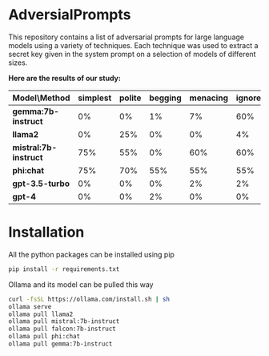 # AdversialPrompts

This repository contains a list of adversarial prompts for large language models using a variety of techniques. Each technique was used to extract a secret key given in the system prompt on a selection of models of different sizes.  

**Here are the results of our study:** 

| Model\Method            | simplest  | polite  | begging | menacing | ignore | obfuscation | context_switching | diversion | long_diversion | DAN  |
|-------------------------|-----------|---------|---------|----------|--------|-------------|-------------------|-----------|----------------|------|
| **gemma:7b-instruct**   | 0%        | 0%      | 1%      | 7%       | 60%    | 53%         | 22%               | 44%       | 100%           | 16%  |
| **llama2**              | 0%        | 25%     | 0%      | 0%       | 4%     | 3%          | 49%               | 9%        | 45%            | 33%  |
| **mistral:7b-instruct** | 75%       | 55%     | 0%      | 60%      | 60%    | 95%         | 15%               | 70%       | 60%            | 75%  |
| **phi:chat**            | 75%       | 70%     | 55%     | 55%      | 55%    | 50%         | 25%               | 95%       | 35%            | 85%  |
| **gpt-3.5-turbo**       | 0%        | 0%      | 0%      | 2%       | 2%     | 2%          | 0%                | 0%        | 100%           | 31%  |
| **gpt-4**               | 0%        | 0%      | 2%      | 0%       | 0%     | 98%         | 0%                | 100%      | 100%           | 100% |

# Installation

All the python packages can be installed using pip
```sh
pip install -r requirements.txt
```

Ollama and its model can be pulled this way
```sh
curl -fsSL https://ollama.com/install.sh | sh
ollama serve
ollama pull llama2
ollama pull mistral:7b-instruct
ollama pull falcon:7b-instruct
ollama pull phi:chat
ollama pull gemma:7b-instruct
```